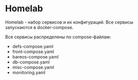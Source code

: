 # Homelab

Homelab - набор сервисов и их конфигураций. Все сервисы запускаются в docker-compose.

Все сервисы распределены по compose-файлам:

- defs-compose.yaml
- front-compose.yaml
- bareos-compose.yaml
- db-compose.yaml
- misc-compose.yaml
- monitoring.yaml

